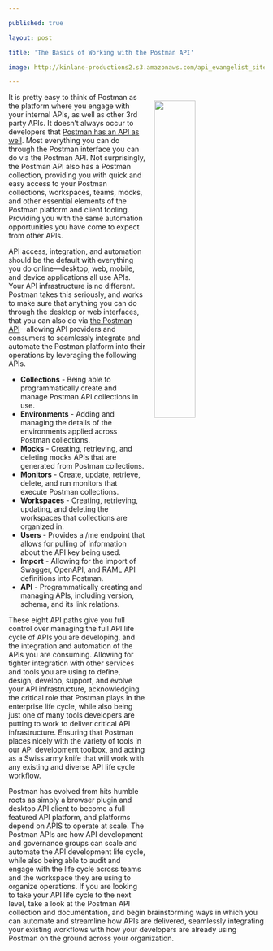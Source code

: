 ---
published: true
layout: post
title: 'The Basics of Working with the Postman API'
image: http://kinlane-productions2.s3.amazonaws.com/api_evangelist_site/blog/postman_api_docs_get_all_collections.png
---
<img src="http://kinlane-productions2.s3.amazonaws.com/api_evangelist_site/blog/postman_api_docs_get_all_collections.png" width="40%" align="right" style="padding: 15px;" /><p class="p1">It is pretty easy to think of Postman as the platform where you engage with your internal APIs, as well as other 3rd party APIs. It doesn’t always occur to developers that <a href="https://docs.api.postman.com/?version=latest">Postman has an API as well</a>. Most everything you can do through the Postman interface you can do via the Postman API. Not surprisingly, the Postman API also has a Postman collection, providing you with quick and easy access to your Postman collections, workspaces, teams, mocks, and other essential elements of the Postman platform and client tooling. Providing you with the same automation opportunities you have come to expect from other APIs.</p>
<p class="p1">API access, integration, and automation should be the default with everything you do online—desktop, web, mobile, and device applications all use APIs. Your API infrastructure is no different. Postman takes this seriously, and works to make sure that anything you can do through the desktop or web interfaces, that you can also do via <a href="https://docs.api.postman.com/?version=latest">the Postman API</a>--allowing API providers and consumers to seamlessly integrate and automate the Postman platform into their operations by leveraging the following APIs.</p>
<ul>
<li><strong>Collections</strong> - Being able to programmatically create and manage Postman API collections in use.</li>
<li><strong>Environments</strong> - Adding and managing the details of the environments applied across Postman collections.</li>
<li><strong>Mocks</strong> - Creating, retrieving, and deleting mocks APIs that are generated from Postman collections.</li>
<li><strong>Monitors</strong> - Create, update, retrieve, delete, and run monitors that execute Postman collections.</li>
<li><strong>Workspaces</strong> - Creating, retrieving, updating, and deleting the workspaces that collections are organized in.</li>
<li><strong>Users</strong> - Provides a /me endpoint that allows for pulling of information about the API key being used.</li>
<li><strong>Import</strong> - Allowing for the import of Swagger, OpenAPI, and RAML API definitions into Postman.</li>
<li><strong>API</strong> - Programmatically creating and managing APIs, including version, schema, and its link relations.</li>
</ul>
<p class="p1">These eight API paths give you full control over managing the full API life cycle of APIs you are developing, and the integration and automation of the APIs you are consuming. Allowing for tighter integration with other services and tools you are using to define, design, develop, support, and evolve your API infrastructure, acknowledging the critical role that Postman plays in the enterprise life cycle, while also being just one of many tools developers are putting to work to deliver critical API infrastructure. Ensuring that Postman places nicely with the variety of tools in our API development toolbox, and acting as a Swiss army knife that will work with any existing and diverse API life cycle workflow.</p>
<p class="p1">Postman has evolved from hits humble roots as simply a browser plugin and desktop API client to become a full featured API platform, and platforms depend on APIS to operate at scale. The Postman APIs are how API development and governance groups can scale and automate the API development life cycle, while also being able to audit and engage with the life cycle across teams and the workspace they are using to organize operations. If you are looking to take your API life cycle to the next level, take a look at the Postman API collection and documentation, and begin brainstorming ways in which you can automate and streamline how APIs are delivered, seamlessly integrating your existing workflows with how your developers are already using Postman on the ground across your organization.</p>
